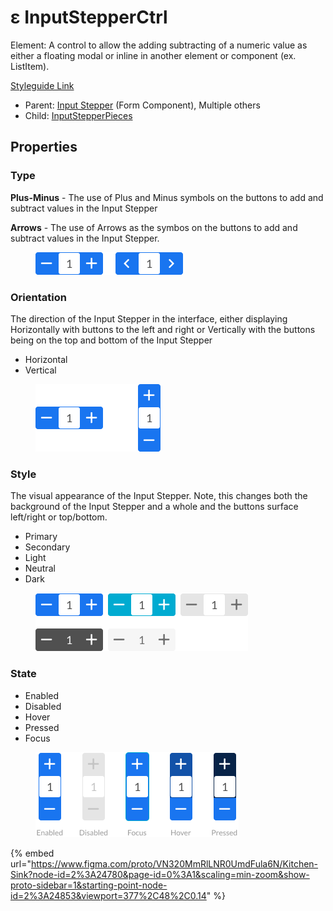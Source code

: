 # ε InputStepperCtrl

Element: A control to allow the adding subtracting of a numeric value as either a floating modal or inline in another element or component (ex. ListItem).

[Styleguide Link](https://zpl.io/a7pK0qj)

* Parent: [Input Stepper](../../components/form/inputstepper.md) (Form Component), Multiple others
* Child: [InputStepperPieces](inpstepper-pieces.md)

## Properties

### Type

**Plus-Minus** - The use of Plus and Minus symbols on the buttons to add and subtract values in the Input Stepper

**Arrows** - The use of Arrows as the symbos on the buttons to add and subtract values in the Input Stepper.

<figure><img src="../../../.gitbook/assets/Type (3) (1).png" alt=""><figcaption></figcaption></figure>

### Orientation

The direction of the Input Stepper in the interface, either displaying Horizontally with buttons to the left and right or Vertically with the buttons being on the top and bottom of the Input Stepper

* Horizontal
* Vertical

<figure><img src="../../../.gitbook/assets/Orientation (1).png" alt=""><figcaption></figcaption></figure>

### Style

The visual appearance of the Input Stepper. Note, this changes both the background of the Input Stepper and a whole and the buttons surface left/right or top/bottom.

* Primary
* Secondary
* Light
* Neutral
* Dark

<figure><img src="../../../.gitbook/assets/Style (3).png" alt=""><figcaption></figcaption></figure>

### State

* Enabled
* Disabled
* Hover
* Pressed
* Focus

<figure><img src="../../../.gitbook/assets/State (1) (1).png" alt=""><figcaption></figcaption></figure>

{% embed url="https://www.figma.com/proto/VN320MmRlLNR0UmdFula6N/Kitchen-Sink?node-id=2%3A24780&page-id=0%3A1&scaling=min-zoom&show-proto-sidebar=1&starting-point-node-id=2%3A24853&viewport=377%2C48%2C0.14" %}
